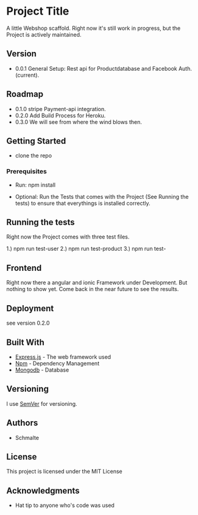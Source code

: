 # Project Title

A little Webshop scaffold. Right now it's still work in progress, but the Project is actively maintained.


## Version

- 0.0.1 General Setup: Rest api for Productdatabase and Facebook Auth. (current).


## Roadmap

- 0.1.0 stripe Payment-api integration.
- 0.2.0 Add Build Process for Heroku.
- 0.3.0 We will see from where the wind blows then.


## Getting Started

- clone the repo


### Prerequisites

- Run: npm install

- Optional: Run the Tests that comes with the Project (See Running the tests) to ensure that everythings is installed correctly.


## Running the tests

Right now the Project comes with three test files.

1.) npm run test-user
2.) npm run test-product
3.) npm run test-


## Frontend

Right now there a angular and ionic Framework under Development. But nothing to show yet. Come back in the near future to see the results.


## Deployment

see version 0.2.0


## Built With

* [Express.js](http://http://expressjs.com/) - The web framework used
* [Npm](https://www.npmjs.com/) - Dependency Management
* [Mongodb](https://www.mongodb.com/) - Database


## Versioning

I use [SemVer](http://semver.org/) for versioning.  


## Authors

* Schmalte


## License

This project is licensed under the MIT License


## Acknowledgments

* Hat tip to anyone who's code was used


